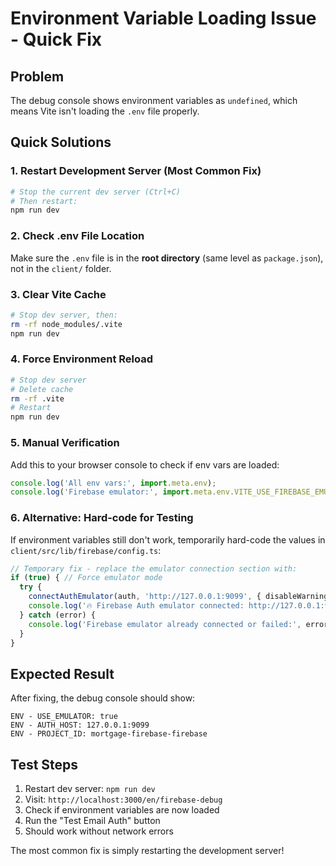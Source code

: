 # Environment Variable Loading Issue - Quick Fix

## Problem
The debug console shows environment variables as `undefined`, which means Vite isn't loading the `.env` file properly.

## Quick Solutions

### 1. Restart Development Server (Most Common Fix)
```bash
# Stop the current dev server (Ctrl+C)
# Then restart:
npm run dev
```

### 2. Check .env File Location
Make sure the `.env` file is in the **root directory** (same level as `package.json`), not in the `client/` folder.

### 3. Clear Vite Cache
```bash
# Stop dev server, then:
rm -rf node_modules/.vite
npm run dev
```

### 4. Force Environment Reload
```bash
# Stop dev server
# Delete cache
rm -rf .vite
# Restart
npm run dev
```

### 5. Manual Verification
Add this to your browser console to check if env vars are loaded:
```javascript
console.log('All env vars:', import.meta.env);
console.log('Firebase emulator:', import.meta.env.VITE_USE_FIREBASE_EMULATOR);
```

### 6. Alternative: Hard-code for Testing
If environment variables still don't work, temporarily hard-code the values in `client/src/lib/firebase/config.ts`:

```typescript
// Temporary fix - replace the emulator connection section with:
if (true) { // Force emulator mode
  try {
    connectAuthEmulator(auth, 'http://127.0.0.1:9099', { disableWarnings: true });
    console.log('🔥 Firebase Auth emulator connected: http://127.0.0.1:9099');
  } catch (error) {
    console.log('Firebase emulator already connected or failed:', error.message);
  }
}
```

## Expected Result
After fixing, the debug console should show:
```
ENV - USE_EMULATOR: true
ENV - AUTH_HOST: 127.0.0.1:9099
ENV - PROJECT_ID: mortgage-firebase-firebase
```

## Test Steps
1. Restart dev server: `npm run dev`
2. Visit: `http://localhost:3000/en/firebase-debug`
3. Check if environment variables are now loaded
4. Run the "Test Email Auth" button
5. Should work without network errors

The most common fix is simply restarting the development server!